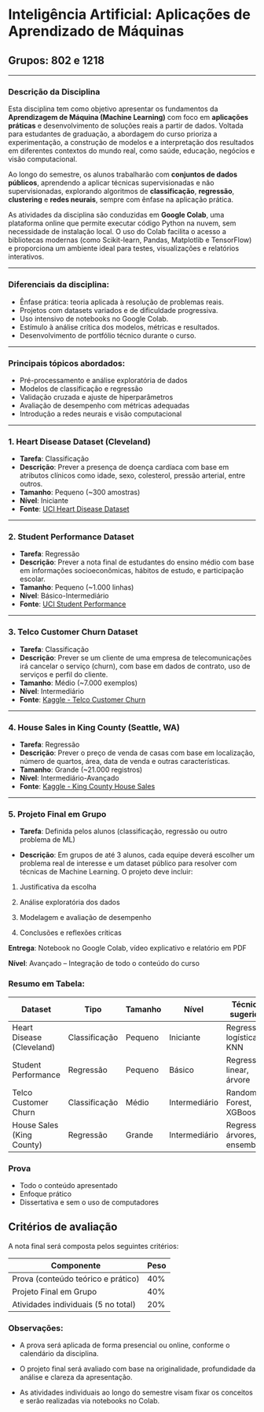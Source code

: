 #  Inteligência Artificial: Aplicações de Aprendizado de Máquinas

## Grupos: 802 e 1218

---


### **Descrição da Disciplina**

Esta disciplina tem como objetivo apresentar os fundamentos da **Aprendizagem de Máquina (Machine Learning)** com foco em **aplicações práticas** e desenvolvimento de soluções reais a partir de dados. Voltada para estudantes de graduação, a abordagem do curso prioriza a experimentação, a construção de modelos e a interpretação dos resultados em diferentes contextos do mundo real, como saúde, educação, negócios e visão computacional.

Ao longo do semestre, os alunos trabalharão com **conjuntos de dados públicos**, aprendendo a aplicar técnicas supervisionadas e não supervisionadas, explorando algoritmos de **classificação**, **regressão**, **clustering** e **redes neurais**, sempre com ênfase na aplicação prática.

As atividades da disciplina são conduzidas em **Google Colab**, uma plataforma online que permite executar código Python na nuvem, sem necessidade de instalação local. O uso do Colab facilita o acesso a bibliotecas modernas (como Scikit-learn, Pandas, Matplotlib e TensorFlow) e proporciona um ambiente ideal para testes, visualizações e relatórios interativos.

---

### **Diferenciais da disciplina**:

* Ênfase prática: teoria aplicada à resolução de problemas reais.
* Projetos com datasets variados e de dificuldade progressiva.
* Uso intensivo de notebooks no Google Colab.
* Estímulo à análise crítica dos modelos, métricas e resultados.
* Desenvolvimento de portfólio técnico durante o curso.

---

### **Principais tópicos abordados**:

* Pré-processamento e análise exploratória de dados
* Modelos de classificação e regressão
* Validação cruzada e ajuste de hiperparâmetros
* Avaliação de desempenho com métricas adequadas
* Introdução a redes neurais e visão computacional

---



### 1. **Heart Disease Dataset (Cleveland)**

* **Tarefa**: Classificação
* **Descrição**: Prever a presença de doença cardíaca com base em atributos clínicos como idade, sexo, colesterol, pressão arterial, entre outros.
* **Tamanho**: Pequeno (\~300 amostras)
* **Nível**: Iniciante
* **Fonte**: [UCI Heart Disease Dataset](https://archive.ics.uci.edu/ml/datasets/heart+Disease)

---

### 2. **Student Performance Dataset**

* **Tarefa**: Regressão
* **Descrição**: Prever a nota final de estudantes do ensino médio com base em informações socioeconômicas, hábitos de estudo, e participação escolar.
* **Tamanho**: Pequeno (\~1.000 linhas)
* **Nível**: Básico-Intermediário
* **Fonte**: [UCI Student Performance](https://archive.ics.uci.edu/ml/datasets/student+performance)

---

### 3. **Telco Customer Churn Dataset**

* **Tarefa**: Classificação
* **Descrição**: Prever se um cliente de uma empresa de telecomunicações irá cancelar o serviço (churn), com base em dados de contrato, uso de serviços e perfil do cliente.
* **Tamanho**: Médio (\~7.000 exemplos)
* **Nível**: Intermediário
* **Fonte**: [Kaggle - Telco Customer Churn](https://www.kaggle.com/datasets/blastchar/telco-customer-churn)

---

### 4. **House Sales in King County (Seattle, WA)**

* **Tarefa**: Regressão
* **Descrição**: Prever o preço de venda de casas com base em localização, número de quartos, área, data de venda e outras características.
* **Tamanho**: Grande (\~21.000 registros)
* **Nível**: Intermediário-Avançado
* **Fonte**: [Kaggle - King County House Sales](https://www.kaggle.com/harlfoxem/housesalesprediction)

---

### 5. **Projeto Final em Grupo**

* **Tarefa**: Definida pelos alunos (classificação, regressão ou outro problema de ML)

* **Descrição**: Em grupos de até 3 alunos, cada equipe deverá escolher um problema real de interesse e um dataset público para resolver com técnicas de Machine Learning. O projeto deve incluir:

1. Justificativa da escolha

2. Análise exploratória dos dados

3. Modelagem e avaliação de desempenho

4. Conclusões e reflexões críticas

**Entrega**: Notebook no Google Colab, vídeo explicativo e relatório em PDF

**Nível**: Avançado – Integração de todo o conteúdo do curso

### Resumo em Tabela:

| Dataset                   | Tipo                   | Tamanho | Nível         | Técnica sugerida              |
| ------------------------- | ---------------------- | ------- | ------------- | ----------------------------- |
| Heart Disease (Cleveland) | Classificação          | Pequeno | Iniciante     | Regressão logística, KNN      |
| Student Performance       | Regressão              | Pequeno | Básico        | Regressão linear, árvore      |
| Telco Customer Churn      | Classificação          | Médio   | Intermediário | Random Forest, XGBoost        |
| House Sales (King County) | Regressão              | Grande  | Intermediário | Regressão, árvores, ensembles |


### Prova

- Todo o conteúdo apresentado
- Enfoque prático
- Dissertativa e sem o uso de computadores


## Critérios de avaliação

A nota final será composta pelos seguintes critérios:

| Componente                          | Peso |
| ----------------------------------- | ---- |
| Prova (conteúdo teórico e prático)  | 40%  |
| Projeto Final em Grupo              | 40%  |
| Atividades individuais (5 no total) | 20%  |


### Observações:

- A prova será aplicada de forma presencial ou online, conforme o calendário da disciplina.

- O projeto final será avaliado com base na originalidade, profundidade da análise e clareza da apresentação.

- As atividades individuais ao longo do semestre visam fixar os conceitos e serão realizadas via notebooks no Colab.

